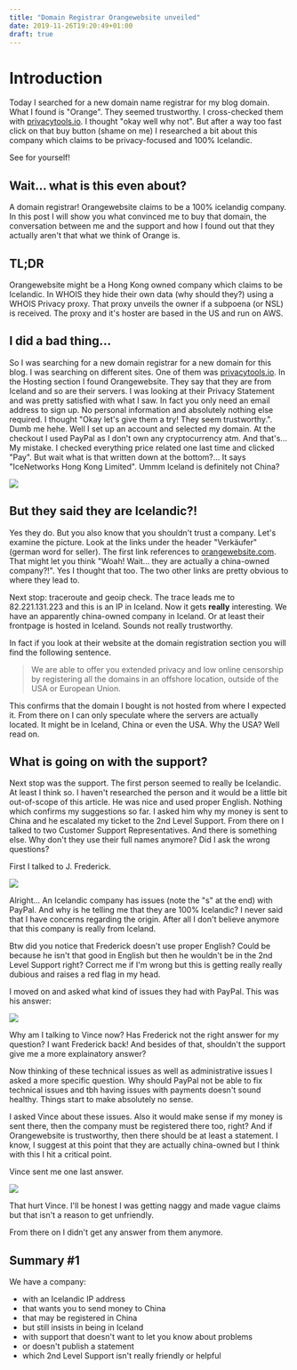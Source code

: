 ```yaml
---
title: "Domain Registrar Orangewebsite unveiled"
date: 2019-11-26T19:20:49+01:00
draft: true
---
```

# Introduction
Today I searched for a new domain name registrar for my blog domain. What I found is "Orange". They seemed trustworthy. I cross-checked them with [privacytools.io](https://privacytools.io). I thought "okay well why not". But after a way too fast click on that buy button (shame on me) I researched a bit about this company which claims to be privacy-focused and 100% Icelandic.

See for yourself!

## Wait... what is this even about?
A domain registrar! Orangewebsite claims to be a 100% icelandig company. In this post I will show you what convinced me to buy that domain, the conversation between me and the support and how I found out that they actually aren't that what we think of Orange is.

## TL;DR
Orangewebsite might be a Hong Kong owned company which claims to be Icelandic. In WHOIS they hide their own data (why should they?) using a WHOIS Privacy proxy. That proxy unveils the owner if a subpoena (or NSL) is received. The proxy and it's hoster are based in the US and run on AWS.

## I did a bad thing...
So I was searching for a new domain registrar for a new domain for this blog. I was searching on different sites. One of them was [privacytools.io](https://privacytools.io). In the Hosting section I found Orangewebsite. They say that they are from Iceland and so are their servers. I was looking at their Privacy Statement and was pretty satisfied with what I saw. In fact you only need an email address to sign up. No personal information and absolutely nothing else required. I thought "Okay let's give them a try! They seem trustworthy.". Dumb me hehe. Well I set up an account and selected my domain. At the checkout I used PayPal as I don't own any cryptocurrency atm. And that's... My mistake. I checked everything price related one last time and clicked "Pay". But wait what is that written down at the bottom?... It says "IceNetworks Hong Kong Limited". Ummm Iceland is definitely not China?

![](../orange/paypal.png)

## But they said they are Icelandic?!
Yes they do. But you also know that you shouldn't trust a company. Let's examine the picture. Look at the links under the header "Verkäufer" (german word for seller). The first link references to [orangewebsite.com](https://orangewebsite.com). That might let you think "Woah! Wait... they are actually a china-owned company?!". Yes I thought that too. The two other links are pretty obvious to where they lead to. 

Next stop: traceroute and geoip check. The trace leads me to 82.221.131.223 and this is an IP in Iceland. Now it gets **really** interesting. We have an apparently china-owned company in Iceland. Or at least their frontpage is hosted in Iceland. Sounds not really trustworthy.

In fact if you look at their website at the domain registration section you will find the following sentence.

> We are able to offer you extended privacy and low online censorship by registering all the domains in an offshore location, outside of the USA or European Union.

This confirms that the domain I bought is not hosted from where I expected it. From there on I can only speculate where the servers are actually located. It might be in Iceland, China or even the USA. Why the USA? Well read on.

## What is going on with the support?
Next stop was the support. The first person seemed to really be Icelandic. At least I think so. I haven't researched the person and it would be a little bit out-of-scope of this article. He was nice and used proper English. Nothing which confirms my suggestions so far. I asked him why my money is sent to China and he escalated my ticket to the 2nd Level Support. From there on I talked to two Customer Support Representatives. And there is something else. Why don't they use their full names anymore? Did I ask the wrong questions?

First I talked to J. Frederick.

![](../orange/reply1.png)

Alright... An Icelandic company has issues (note the "s" at the end) with PayPal. And why is he telling me that they are 100% Icelandic? I never said that I have concerns regarding the origin. After all I don't believe anymore that this company is really from Iceland. 

Btw did you notice that Frederick doesn't use proper English? Could be because he isn't that good in English but then he wouldn't be in the 2nd Level Support right? Correct me if I'm wrong but this is getting really really dubious and raises a red flag in my head.

I moved on and asked what kind of issues they had with PayPal. This was his answer:

![](../orange/reply2.png)

Why am I talking to Vince now? Has Frederick not the right answer for my question? I want Frederick back! And besides of that, shouldn't the support give me a more explainatory answer?

Now thinking of these technical issues as well as administrative issues I asked a more specific question. Why should PayPal not be able to fix technical issues and tbh having issues with payments doesn't sound healthy. Things start to make absolutely no sense.

I asked Vince about these issues. Also it would make sense if my money is sent there, then the company must be registered there too, right? And if Orangewebsite is trustworthy, then there should be at least a statement. I know, I suggest at this point that they are actually china-owned but I think with this I hit a critical point.

Vince sent me one last answer.

![](../orange/reply3.png)

That hurt Vince. I'll be honest I was getting naggy and made vague claims but that isn't a reason to get unfriendly.

From there on I didn't get any answer from them anymore.

## Summary #1
We have a company:

 - with an Icelandic IP address
 - that wants you to send money to China
  - that may be registered in China
  - but still insists in being in Iceland
 - with support that doesn't want to let you know about problems
  - or doesn't publish a statement
 - which 2nd Level Support isn't really friendly or helpful

